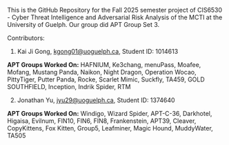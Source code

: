 This is the GitHub Repository for the Fall 2025 semester project of CIS6530 - Cyber Threat Intelligence and Adversarial Risk Analysis of the MCTI at the University of Guelph.  Our group did APT Group Set 3.

Contributors:<br>
1. Kai Ji Gong, kgong01@uoguelph.ca, Student ID: 1014613

<b>APT Groups Worked On:</b> HAFNIUM, Ke3chang, menuPass, Moafee, Mofang, Mustang Panda, Naikon, Night Dragon, Operation Wocao, PittyTiger, Putter Panda, Rocke, Scarlet Mimic, Suckfly, TA459, GOLD SOUTHFIELD, Inception, Indrik Spider, RTM

2. Jonathan Yu, jyu29@uoguelph.ca, Student ID: 1374640

<b>APT Groups Worked On:</b> Windigo, Wizard Spider, APT-C-36, Darkhotel, Higaisa, Evilnum, FIN10, FIN6, FIN8, Frankenstein, APT39, Cleaver, CopyKittens, Fox Kitten, Group5, Leafminer, Magic Hound, MuddyWater, TA505
